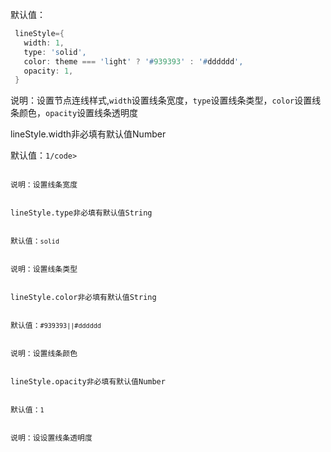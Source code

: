 默认值：

```d
 lineStyle={
   width: 1,
   type: 'solid',
   color: theme === 'light' ? '#939393' : '#dddddd',
   opacity: 1,
 }
```

说明：设置节点连线样式,`width`设置线条宽度，`type`设置线条类型，`color`设置线条颜色，`opacity`设置线条透明度

<p class='ev_expand_title'>lineStyle.width<span class='ev_expand_required'>非必填</span><span class='ev_expand_defaults'>有默认值</span><span class='ev_expand_type'>Number</span>

<p class='ev_expand_introduce'>默认值：<code>1/code>

<p class='ev_expand_introduce'>说明：设置线条宽度

<p class='ev_expand_title'>lineStyle.type<span class='ev_expand_required'>非必填</span><span class='ev_expand_defaults'>有默认值</span><span class='ev_expand_type'>String</span>

<p class='ev_expand_introduce'>默认值：<code>solid</code>

<p class='ev_expand_introduce'>说明：设置线条类型

<p class='ev_expand_title'>lineStyle.color<span class='ev_expand_required'>非必填</span><span class='ev_expand_defaults'>有默认值</span><span class='ev_expand_type'>String</span>

<p class='ev_expand_introduce'>默认值：<code>#939393||#dddddd</code>

<p class='ev_expand_introduce'>说明：设置线条颜色

<p class='ev_expand_title'>lineStyle.opacity<span class='ev_expand_required'>非必填</span><span class='ev_expand_defaults'>有默认值</span><span class='ev_expand_type'>Number</span>

<p class='ev_expand_introduce'>默认值：<code>1</code>

<p class='ev_expand_introduce'>说明：设设置线条透明度
